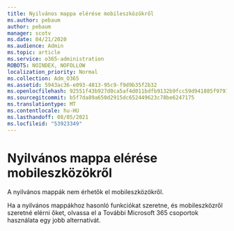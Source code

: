 ```yaml
---
title: Nyilvános mappa elérése mobileszközökről
ms.author: pebaum
author: pebaum
manager: scotv
ms.date: 04/21/2020
ms.audience: Admin
ms.topic: article
ms.service: o365-administration
ROBOTS: NOINDEX, NOFOLLOW
localization_priority: Normal
ms.collection: Adm_O365
ms.assetid: 5943ac36-e093-4813-95c9-f9d9b35f2b32
ms.openlocfilehash: 92551f43b927d0ca5af4d011bdfb9132b9fcc59d941885f9791ac23c1d69e498
ms.sourcegitcommit: b5f7da89a650d2915dc652449623c78be6247175
ms.translationtype: MT
ms.contentlocale: hu-HU
ms.lasthandoff: 08/05/2021
ms.locfileid: "53923349"
---
```

# <a name="public-folder-access-from-mobile-devices"></a>Nyilvános mappa elérése mobileszközökről

A nyilvános mappák nem érhetők el mobileszközökről.
  
Ha a nyilvános mappákhoz hasonló funkciókat szeretne, és [](https://support.office.com/article/learn-about-office-365-groups-b565caa1-5c40-40ef-9915-60fdb2d97fa2) mobileszközről szeretné elérni őket, olvassa el a További Microsoft 365 csoportok használata egy jobb alternatívát.
  